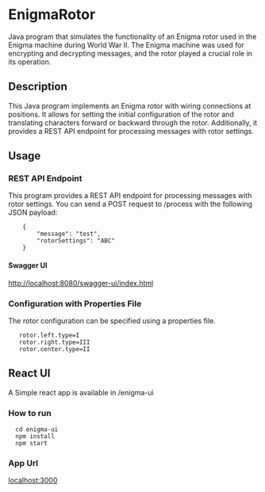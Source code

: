 # EnigmaRotor

Java program that simulates the functionality of an Enigma rotor used in the Enigma machine during World War II. 
The Enigma machine was used for encrypting and decrypting messages, and the rotor played a crucial role in its operation.

## Description

This Java program implements an Enigma rotor with wiring connections at positions. 
It allows for setting the initial configuration of the rotor and translating characters forward or backward through the rotor.
Additionally, it provides a REST API endpoint for processing messages with rotor settings.

## Usage

### REST API Endpoint
This program provides a REST API endpoint for processing messages with rotor settings. 
You can send a POST request to /process with the following JSON payload:
```    
    {
        "message": "test",
        "rotorSettings": "ABC"
    }
```
#### Swagger UI
[http://localhost:8080/swagger-ui/index.html](http://localhost:8080/swagger-ui/index.html)
### Configuration with Properties File
The rotor configuration can be specified using a properties file.
 ```   
    rotor.left.type=I  
    rotor.right.type=III   
    rotor.center.type=II 
 ```

## React UI
A Simple react app is available in /enigma-ui
### How to run
```
  cd enigma-ui
  npm install
  npm start
```
### App Url
[localhost:3000]()
